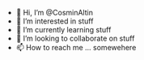 - 👋 Hi, I’m @CosminAltin
- 👀 I’m interested in stuff
- 🌱 I’m currently learning stuff
- 💞️ I’m looking to collaborate on stuff
- 📫 How to reach me ... somewehere

<!---
CosminAltin/CosminAltin is a ✨ special ✨ repository because its `README.md` (this file) appears on your GitHub profile.
You can click the Preview link to take a look at your changes.
--->
